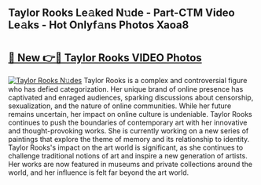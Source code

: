 ## Taylor Rooks Le𝚊ked N𝚞de - Part-CTM Video Le𝚊ks - Hot Onlyf𝚊ns Photos Xaoa8

# <h2><a href="http://ab65965.deff.icu/?id=Taylor+Rooks">🔗 New 👉🔴 Taylor Rooks VIDEO Photos</a></h2>

[![Taylor Rooks N𝚞des](https://i.imgur.com/rIISA9y.gif)](http://ab65965.deff.icu/?id=Taylor+Rooks)
Taylor Rooks is a complex and controversial figure who has defied categorization. Her unique brand of online presence has captivated and enraged audiences, sparking discussions about censorship, sexualization, and the nature of online communities. While her future remains uncertain, her impact on online culture is undeniable. Taylor Rooks continues to push the boundaries of contemporary art with her innovative and thought-provoking works. She is currently working on a new series of paintings that explore the theme of memory and its relationship to identity. Taylor Rooks's impact on the art world is significant, as she continues to challenge traditional notions of art and inspire a new generation of artists. Her works are now featured in museums and private collections around the world, and her influence is felt far beyond the art world.
